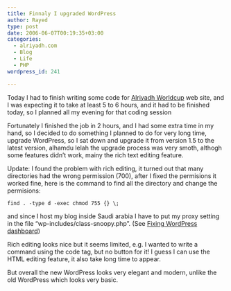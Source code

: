 ```yaml
---
title: Finnaly I upgraded WordPress
author: Rayed
type: post
date: 2006-06-07T00:19:35+03:00
categories:
  - alriyadh.com
  - Blog
  - Life
  - PHP
wordpress_id: 241

---
```

Today I had to finish writing some code for <a href="http://www.alriyadh.com/worldcup/">Alriyadh Worldcup</a> web site, and I was expecting it to take at least 5 to 6 hours, and it had to be finished today, so I planned all my evening for that coding session

Fortunately I finished the job in 2 hours, and I had some extra time in my hand, so I decided to do something I planned to do for very long time, upgrade WordPress, so I sat down and upgrade it from version 1.5 to the latest version, alhamdu lelah the upgrade process was very smoth, althogh some features didn&#8217;t work, mainy the rich text editing feature.

Update: I found the problem with rich editing, it turned out that many directories had the wrong permission (700), after I fixed the permisions it worked fine, here is the command to find all the directory and change the permisions:

    find . -type d -exec chmod 755 {} \;

and since I host my blog inside Saudi arabia I have to put my proxy setting in the file &#8220;wp-includes/class-snoopy.php&#8221;. (See 
[Fixing WordPress dashboard](/posts/2005/06/fixing-wordpress-dashboard/))

Rich editing looks nice but it seems limited, e.g. I wanted to write a command using the code tag, but no button for it! I guess I can use the HTML editing feature, it also take long time to appear.

But overall the new WordPress looks very elegant and modern, unlike the old WordPress which looks very basic.

